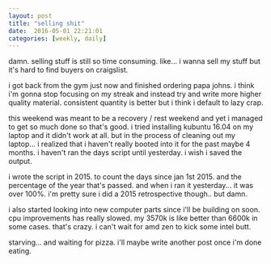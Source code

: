 ```yaml
---
layout: post
title: "selling shit"
date:  2016-05-01 22:21:01
categories: [weekly, daily]
---
```

damn. selling stuff is still so time consuming. like... i wanna sell my stuff but it's hard to find buyers on craigslist.

i got back from the gym just now and finished ordering papa johns. i think i'm gonna stop focusing on my streak and instead try and write more higher quality material. consistent quantity is better but i think i default to lazy crap.

this weekend was meant to be a recovery / rest weekend and yet i managed to get so much done so that's good. i tried installing kubuntu 16.04 on my laptop and it didn't work at all. but in the process of cleaning out my laptop... i realized that i haven't really booted into it for the past maybe 4 months. i haven't ran the days script until yesterday. i wish i saved the output.

i wrote the script in 2015. to count the days since jan 1st 2015. and the percentage of the year that's passed. and when i ran it yesterday... it was over 100%. i'm pretty sure i did a 2015 retrospective though.. but damn.

i also started looking into new computer parts since i'll be building on soon. cpu improvements has really slowed. my 3570k is like better than 6600k in some cases. that's crazy. i can't wait for amd zen to kick some intel butt.

starving... and waiting for pizza. i'll maybe write another post once i'm done eating.
